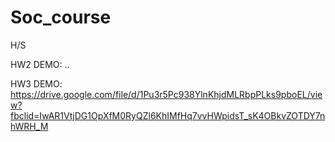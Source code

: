 # Soc_course
H/S

HW2 DEMO: ..

HW3 DEMO: https://drive.google.com/file/d/1Pu3r5Pc938YlnKhjdMLRbpPLks9pboEL/view?fbclid=IwAR1VtjDG1OpXfM0RyQZl6KhIMfHq7vvHWpidsT_sK4OBkvZOTDY7nhWRH_M
